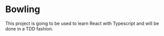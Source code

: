 # Bowling
This project is going to be used to learn React with Typescript and will be done in a TDD fashion.
